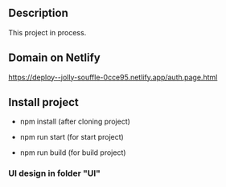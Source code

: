## Description

This project in process.

## Domain on Netlify

https://deploy--jolly-souffle-0cce95.netlify.app/auth.page.html

## Install project

- npm install  (after cloning project)

- npm run start  (for start project)

- npm run build  (for build project)

### UI design in folder "UI"
